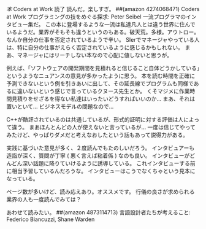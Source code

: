 *本* Coders at Work 読了
読んだ。楽しすぎ。
 ##(amazon 4274068471)  Coders at Work プログラミングの技をめぐる探求: Peter Seibel
一流プログラマのインタビュー集だ。
この本に登場するような一流は私達凡人とは違う世界に住んでいるようだ。業界がそもそも違うというのもある。破天荒。多様。アウトロー。
なんか自分の仕事を否定されているようで辛い。
SIerでマネージャやっている人は、特に自分の仕事がえらく否定されているように感じるかもしれない。
まあ、マネージャにはリーチしない本なので心配に値しないと思うが。

例えば、「ソフトウェアの開発期間を見積れると信じること自体どうかしている」というようなニュアンスの意見が多かったように思う。
本を読む時間を正確に予測できないという例を引きあいに出して、その延長線でプログラムも同様であるに違いないという感じで言っているクヌース先生とか。
くそマジメに作業時間見積りをせざるを得ない私達はいったいどうすればいいのか… まあ、それは置いといて… ビジネスモデルの問題なので…

C++が酷評されているのは共通しているが、形式的証明に対する評価は人によって違う。
まあほんとんどの人が使えないと言っているが…
一度は信じてやってみたけど、やっぱりダメだと考えなおしたという話もあって説得力がある。

実践に基づいた意見が多く、２度読んでもたのしいだろう。
インタビュアーも造詣が深く、質問が丁寧 ( 悪く言えば粘着係 ) なのも良い。
インタビューがどんどん深い話題に降りていけるように誘導している。
これインタビューする前に相当予習しているんだろうな。
インタビューはこうでなくちゃという見本になっている。

ページ数が多いけど、読み応えあり。オススメです。
行儀の良さが求められる業界の人も一度読んでみては？

あわせて読みたい。
 ##(amazon 4873114713)  言語設計者たちが考えること: Federico Biancuzzi, Shane Warden
